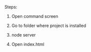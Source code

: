 Steps:

1. Open command screen

2. Go to folder where project is installed

3. node server

4. Open index.html